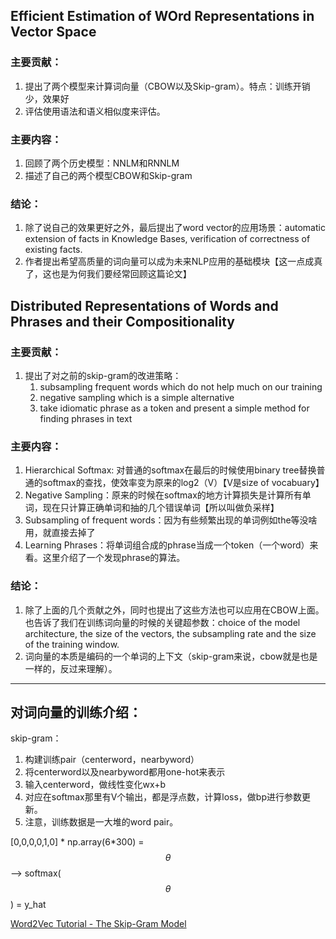 

## Efficient Estimation of WOrd Representations in Vector Space

### 主要贡献：

1. 提出了两个模型来计算词向量（CBOW以及Skip-gram）。特点：训练开销少，效果好
2. 评估使用语法和语义相似度来评估。

### 主要内容：

1. 回顾了两个历史模型：NNLM和RNNLM
2. 描述了自己的两个模型CBOW和Skip-gram

### 结论：

1. 除了说自己的效果更好之外，最后提出了word vector的应用场景：automatic extension of facts in Knowledge Bases, verification of correctness of existing facts. 
2. 作者提出希望高质量的词向量可以成为未来NLP应用的基础模块【这一点成真了，这也是为何我们要经常回顾这篇论文】

## Distributed Representations of Words and Phrases and their Compositionality

### 主要贡献：

1. 提出了对之前的skip-gram的改进策略：
   1. subsampling frequent words which do not help much on our training
   2. negative sampling which is a simple alternative
   3. take idiomatic phrase as a token and present a simple method for finding phrases in text

### 主要内容：

1. Hierarchical Softmax: 对普通的softmax在最后的时候使用binary tree替换普通的softmax的查找，使效率变为原来的log2（V）【V是size of vocabuary】
2. Negative Sampling：原来的时候在softmax的地方计算损失是计算所有单词，现在只计算正确单词和抽的几个错误单词【所以叫做负采样】
3. Subsampling of frequent words：因为有些频繁出现的单词例如the等没啥用，就直接去掉了
4. Learning Phrases：将单词组合成的phrase当成一个token（一个word）来看。这里介绍了一个发现phrase的算法。

### 结论：

1. 除了上面的几个贡献之外，同时也提出了这些方法也可以应用在CBOW上面。也告诉了我们在训练词向量的时候的关键超参数：choice of the model architecture, the size of the vectors, the subsampling rate and the size of the training window.
2. 词向量的本质是编码的一个单词的上下文（skip-gram来说，cbow就是也是一样的，反过来理解）。

-----

## 对词向量的训练介绍：

skip-gram：

1. 构建训练pair（centerword，nearbyword）
2. 将centerword以及nearbyword都用one-hot来表示
3. 输入centerword，做线性变化wx+b
4. 对应在softmax那里有V个输出，都是浮点数，计算loss，做bp进行参数更新。
5. 注意，训练数据是一大堆的word pair。

[0,0,0,0,1,0] * np.array(6*300) = $$\theta$$ —> softmax($$\theta$$) = y_hat

[Word2Vec Tutorial - The Skip-Gram Model](http://mccormickml.com/2016/04/19/word2vec-tutorial-the-skip-gram-model/)